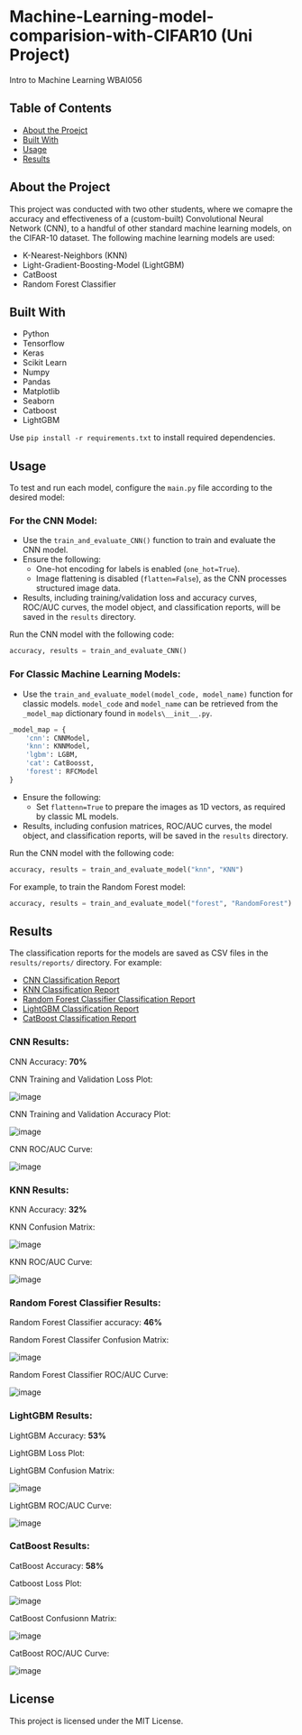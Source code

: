 # Machine-Learning-model-comparision-with-CIFAR10 (Uni Project)
Intro to Machine Learning WBAI056

## Table of Contents
- [About the Proejct](#about-the-project)
- [Built With](#built-with)
- [Usage](#usage)
- [Results](#results)

## About the Project

This project was conducted with two other students, where we comapre the accuracy and effectiveness of a (custom-built) Convolutional Neural Network (CNN), to a handful of other standard machine learning models, on the CIFAR-10 dataset. The following machine learning models are used:
- K-Nearest-Neighbors (KNN)
- Light-Gradient-Boosting-Model (LightGBM)
- CatBoost
- Random Forest Classifier

## Built With
- Python
- Tensorflow
- Keras
- Scikit Learn
- Numpy
- Pandas
- Matplotlib
- Seaborn
- Catboost
- LightGBM

Use `pip install -r requirements.txt` to install required dependencies.

## Usage

To test and run each model, configure the `main.py` file according to the desired model:

### For the CNN Model:
- Use the `train_and_evaluate_CNN()` function to train and evaluate the CNN model.
- Ensure the following:
  - One-hot encoding for labels is enabled (`one_hot=True`).
  - Image flattening is disabled (`flatten=False`), as the CNN processes structured image data.
- Results, including training/validation loss and accuracy curves, ROC/AUC curves, the model object, and classification reports, will be saved in the `results` directory.

Run the CNN model with the following code:
```python
accuracy, results = train_and_evaluate_CNN()
```

### For Classic Machine Learning Models:
- Use the `train_and_evaluate_model(model_code, model_name)` function for classic models. `model_code` and `model_name` can be retrieved from the `_model_map` dictionary found in `models\__init__.py`.
```python
_model_map = {
    'cnn': CNNModel,
    'knn': KNNModel,
    'lgbm': LGBM,
    'cat': CatBoosst,
    'forest': RFCModel
}
```
- Ensure the following:
  - Set `flattenn=True` to prepare the images as 1D vectors, as required by classic ML models.
- Results, including confusion matrices, ROC/AUC curves, the model object, and classification reports, will be saved in the `results` directory.

Run the CNN model with the following code:
```python
accuracy, results = train_and_evaluate_model("knn", "KNN")
```
For example, to train the Random Forest model:
```python
accuracy, results = train_and_evaluate_model("forest", "RandomForest")
```

## Results

The classification reports for the models are saved as CSV files in the `results/reports/` directory. For example:
- [CNN Classification Report](results/reports/CNN_classification_report.csv)
- [KNN Classification Report](results/reports/KNN_classification_report.csv)
- [Random Forest Classifier Classification Report](results/reports/randomforest_classification_report.csv)
- [LightGBM Classification Report](results/reports/LightGBM_classification_report.csv)
- [CatBoost Classification Report](results/reports/CatBoost_classification_report.csv)

### CNN Results:
CNN Accuracy: **70%**

CNN Training and Validation Loss Plot:

![image](https://github.com/user-attachments/assets/7141c367-967f-4cda-83fa-aa63baef773d)


CNN Training and Validation Accuracy Plot:

![image](https://github.com/user-attachments/assets/24139414-1d56-4715-92da-adf74a6753ec)


CNN ROC/AUC Curve:

![image](https://github.com/user-attachments/assets/610943af-d81c-4373-b59f-1c4ae041b205)

### KNN Results:
KNN Accuracy: **32%**

KNN Confusion Matrix:

![image](https://github.com/user-attachments/assets/680a207f-a2cc-4b79-b7de-c40811093a66)

KNN ROC/AUC Curve:

![image](https://github.com/user-attachments/assets/2d21f017-664e-4a9c-beb5-5a0404e79d5a)

### Random Forest Classifier Results:
Random Forest Classifier accuracy: **46%**

Random Forest Classifer Confusion Matrix:

![image](https://github.com/user-attachments/assets/9a212798-3e17-48c7-a692-71e2841ad99f)

Random Forest Classifier ROC/AUC Curve:

![image](https://github.com/user-attachments/assets/6f8961ca-630c-4d1d-a8a7-c68a8215d098)


### LightGBM Results:
LightGBM Accuracy: **53%**

LightGBM Loss Plot:

LightGBM Confusion Matrix:

![image](https://github.com/user-attachments/assets/e76f81ee-c215-46f4-8d4c-400fe483c648)

LightGBM ROC/AUC Curve:

![image](https://github.com/user-attachments/assets/543ef416-8b8e-43ae-89ae-8faab40b0c58)

### CatBoost Results:
CatBoost Accuracy: **58%**

Catboost Loss Plot:

![image](https://github.com/user-attachments/assets/0828f635-deeb-4949-b61c-d2100d632c99)


CatBoost Confusionn Matrix:

![image](https://github.com/user-attachments/assets/6ab7737d-16ef-4392-989e-b11ddc2dff5f)


CatBoost ROC/AUC Curve:

![image](https://github.com/user-attachments/assets/b4a42fc1-14ed-4c72-b639-81f79eacf0c1)


## License
This project is licensed under the MIT License.
